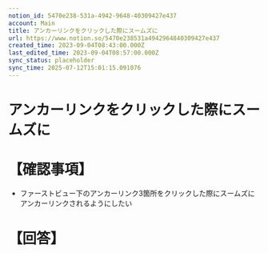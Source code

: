 ```yaml
---
notion_id: 5470e238-531a-4942-9648-40309427e437
account: Main
title: アンカーリンクをクリックした際にスームズに
url: https://www.notion.so/5470e238531a4942964840309427e437
created_time: 2023-09-04T08:43:00.000Z
last_edited_time: 2023-09-04T08:57:00.000Z
sync_status: placeholder
sync_time: 2025-07-12T15:01:15.091076
---
```

# アンカーリンクをクリックした際にスームズに

# 【確認事項】
- ファーストビュー下のアンカーリンク3箇所をクリックした際にスームズにアンカーリンクされるようにしたい
# 【回答】
```plain text

```